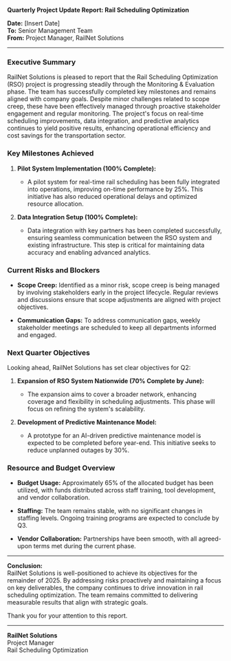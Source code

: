 

**Quarterly Project Update Report: Rail Scheduling Optimization**

**Date:** [Insert Date]  
**To:** Senior Management Team  
**From:** Project Manager, RailNet Solutions  

---

### **Executive Summary**

RailNet Solutions is pleased to report that the Rail Scheduling Optimization (RSO) project is progressing steadily through the Monitoring & Evaluation phase. The team has successfully completed key milestones and remains aligned with company goals. Despite minor challenges related to scope creep, these have been effectively managed through proactive stakeholder engagement and regular monitoring. The project's focus on real-time scheduling improvements, data integration, and predictive analytics continues to yield positive results, enhancing operational efficiency and cost savings for the transportation sector.

### **Key Milestones Achieved**

1. **Pilot System Implementation (100% Complete):**  
   - A pilot system for real-time rail scheduling has been fully integrated into operations, improving on-time performance by 25%. This initiative has also reduced operational delays and optimized resource allocation.

2. **Data Integration Setup (100% Complete):**  
   - Data integration with key partners has been completed successfully, ensuring seamless communication between the RSO system and existing infrastructure. This step is critical for maintaining data accuracy and enabling advanced analytics.

### **Current Risks and Blockers**

- **Scope Creep:** Identified as a minor risk, scope creep is being managed by involving stakeholders early in the project lifecycle. Regular reviews and discussions ensure that scope adjustments are aligned with project objectives.
  
- **Communication Gaps:** To address communication gaps, weekly stakeholder meetings are scheduled to keep all departments informed and engaged.

### **Next Quarter Objectives**

Looking ahead, RailNet Solutions has set clear objectives for Q2:

1. **Expansion of RSO System Nationwide (70% Complete by June):**  
   - The expansion aims to cover a broader network, enhancing coverage and flexibility in scheduling adjustments. This phase will focus on refining the system's scalability.

2. **Development of Predictive Maintenance Model:**  
   - A prototype for an AI-driven predictive maintenance model is expected to be completed before year-end. This initiative seeks to reduce unplanned outages by 30%.

### **Resource and Budget Overview**

- **Budget Usage:** Approximately 65% of the allocated budget has been utilized, with funds distributed across staff training, tool development, and vendor collaboration.
  
- **Staffing:** The team remains stable, with no significant changes in staffing levels. Ongoing training programs are expected to conclude by Q3.

- **Vendor Collaboration:** Partnerships have been smooth, with all agreed-upon terms met during the current phase.

---

**Conclusion:**  
RailNet Solutions is well-positioned to achieve its objectives for the remainder of 2025. By addressing risks proactively and maintaining a focus on key deliverables, the company continues to drive innovation in rail scheduling optimization. The team remains committed to delivering measurable results that align with strategic goals.

Thank you for your attention to this report.

---

**RailNet Solutions**  
Project Manager  
Rail Scheduling Optimization